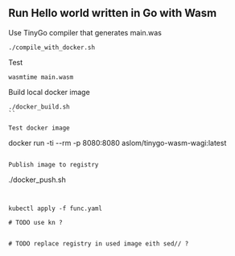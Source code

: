 ## Run Hello world written in Go with Wasm

Use TinyGo compiler that generates main.was

```
./compile_with_docker.sh
```

Test 

```
wasmtime main.wasm
```

Build local docker image

```
./docker_build.sh
``

Test docker image

```
docker run -ti --rm -p 8080:8080 aslom/tinygo-wasm-wagi:latest
```

Publish image to registry

```
./docker_push.sh
```


kubectl apply -f func.yaml

# TODO use kn ?


# TODO replace registry in used image eith sed// ?

